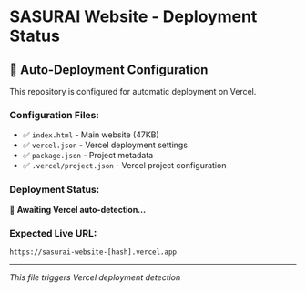 # SASURAI Website - Deployment Status

## 🚀 Auto-Deployment Configuration

This repository is configured for automatic deployment on Vercel.

### Configuration Files:
- ✅ `index.html` - Main website (47KB)
- ✅ `vercel.json` - Vercel deployment settings
- ✅ `package.json` - Project metadata
- ✅ `.vercel/project.json` - Vercel project configuration

### Deployment Status:
🔄 **Awaiting Vercel auto-detection...**

### Expected Live URL:
`https://sasurai-website-[hash].vercel.app`

---
*This file triggers Vercel deployment detection*